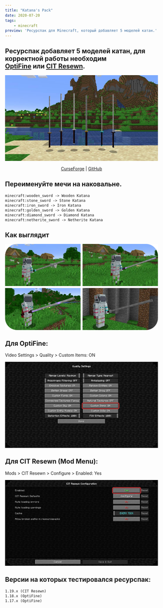 ```yaml
---
title: "Katana's Pack"
date: 2020-07-20
tags:
    - minecraft
preview: 'Ресурспак для Minecraft, который добавляет 5 моделей катан.'
---
```


## Ресурспак добавляет 5 моделей катан, для корректной работы необходим<br> [OptiFine](https://optifine.net/downloads) или [CIT Resewn](https://www.curseforge.com/minecraft/mc-mods/cit-resewn/files).

![5 моделей катан](images/1.jpg)
<div align="center">
    <a href="https://www.curseforge.com/minecraft/texture-packs/katanas-pack">CurseForge</a>
    <span> | </span>
    <a href="https://github.com/SolinCode/Katanas-Pack">GitHub</a>
</div>

## Переименуйте мечи на наковальне.
```
minecraft:wooden_sword -> Wooden Katana
minecraft:stone_sword -> Stone Katana
minecraft:iron_sword -> Iron Katana
minecraft:golden_sword -> Golden Katana
minecraft:diamond_sword -> Diamond Katana
minecraft:netherite_sword -> Netherite Katana
```

## Как выглядит
![Как выглядят катаны в игре](images/2.webp)

## Для OptiFine:
Video Settings > Quality > Custom Items: ON

![optifine-settings](images/3.jpg)


## Для CIT Resewn (Mod Menu):
Mods > CIT Resewn > Configure > Enabled: Yes

![cit-resewn-settings](images/4.jpg)


## Версии на которых тестировался ресурспак:
```
1.19.x (CIT Resewn)
1.18.x (OptiFine)
1.17.x (OptiFine)
```
